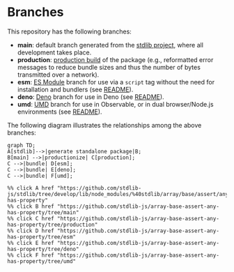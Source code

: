 <!--

@license Apache-2.0

Copyright (c) 2022 The Stdlib Authors.

Licensed under the Apache License, Version 2.0 (the "License");
you may not use this file except in compliance with the License.
You may obtain a copy of the License at

    http://www.apache.org/licenses/LICENSE-2.0

Unless required by applicable law or agreed to in writing, software
distributed under the License is distributed on an "AS IS" BASIS,
WITHOUT WARRANTIES OR CONDITIONS OF ANY KIND, either express or implied.
See the License for the specific language governing permissions and
limitations under the License.

-->

# Branches

This repository has the following branches:

-   **main**: default branch generated from the [stdlib project][stdlib-url], where all development takes place.
-   **production**: [production build][production-url] of the package (e.g., reformatted error messages to reduce bundle sizes and thus the number of bytes transmitted over a network).
-   **esm**: [ES Module][esm-url] branch for use via a `script` tag without the need for installation and bundlers (see [README][esm-readme]).
-   **deno**: [Deno][deno-url] branch for use in Deno (see [README][deno-readme]).
-   **umd**: [UMD][umd-url] branch for use in Observable, or in dual browser/Node.js environments (see [README][umd-readme]).

The following diagram illustrates the relationships among the above branches:

```mermaid
graph TD;
A[stdlib]-->|generate standalone package|B;
B[main] -->|productionize| C[production];
C -->|bundle| D[esm];
C -->|bundle| E[deno];
C -->|bundle| F[umd];

%% click A href "https://github.com/stdlib-js/stdlib/tree/develop/lib/node_modules/%40stdlib/array/base/assert/any-has-property"
%% click B href "https://github.com/stdlib-js/array-base-assert-any-has-property/tree/main"
%% click C href "https://github.com/stdlib-js/array-base-assert-any-has-property/tree/production"
%% click D href "https://github.com/stdlib-js/array-base-assert-any-has-property/tree/esm"
%% click E href "https://github.com/stdlib-js/array-base-assert-any-has-property/tree/deno"
%% click F href "https://github.com/stdlib-js/array-base-assert-any-has-property/tree/umd"
```

[stdlib-url]: https://github.com/stdlib-js/stdlib/tree/develop/lib/node_modules/%40stdlib/array/base/assert/any-has-property
[production-url]: https://github.com/stdlib-js/array-base-assert-any-has-property/tree/production
[deno-url]: https://github.com/stdlib-js/array-base-assert-any-has-property/tree/deno
[deno-readme]: https://github.com/stdlib-js/array-base-assert-any-has-property/blob/deno/README.md
[umd-url]: https://github.com/stdlib-js/array-base-assert-any-has-property/tree/umd
[umd-readme]: https://github.com/stdlib-js/array-base-assert-any-has-property/blob/umd/README.md
[esm-url]: https://github.com/stdlib-js/array-base-assert-any-has-property/tree/esm
[esm-readme]: https://github.com/stdlib-js/array-base-assert-any-has-property/blob/esm/README.md